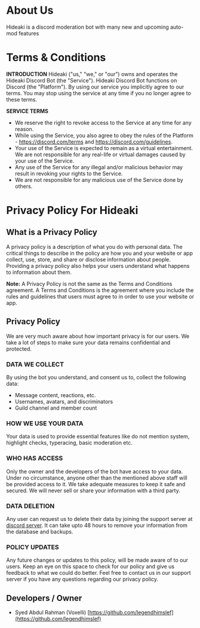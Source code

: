 # About Us

Hideaki is a discord moderation bot with many new and upcoming auto-mod features

# Terms & Conditions

**INTRODUCTION**
Hideaki ("us," "we," or "our") owns and operates the Hideaki Discord Bot (the "Service"). Hideaki Discord Bot functions on Discord (the "Platform"). By using our service you implicitly agree to our terms. You may stop using the service at any time if you no longer agree to these terms.

**SERVICE TERMS**

- We reserve the right to revoke access to the Service at any time for any reason.
- While using the Service, you also agree to obey the rules of the Platform - <https://discord.com/terms> and <https://discord.com/guidelines>.
- Your use of the Service is expected to remain as a virtual entertainment. We are not responsible for any real-life or virtual damages caused by your use of the Service.
- Any use of the Service for any illegal and/or malicious behavior may result in revoking your rights to the Service.
- We are not responsible for any malicious use of the Service done by others.

# Privacy Policy For Hideaki

## What is a Privacy Policy

A privacy policy is a description of what you do with personal data. The critical things to describe in the policy are how you and your website or app collect, use, store, and share or disclose information about people. Providing a privacy policy also helps your users understand what happens to information about them.

**Note:** A Privacy Policy is not the same as the Terms and Conditions agreement. A Terms and Conditions is the agreement where you include the rules and guidelines that users must agree to in order to use your website or app.

## Privacy Policy

We are very much aware about how important privacy is for our users. We take a lot of steps to make sure your data remains confidential and protected.

### DATA WE COLLECT

By using the bot you understand, and consent us to, collect the following data:

- Message content, reactions, etc.
- Usernames, avatars, and discriminators
- Guild channel and member count

### HOW WE USE YOUR DATA

Your data is used to provide essential features like do not mention system, highlight checks, typeracing, basic moderation etc.

### WHO HAS ACCESS

Only the owner and the developers of the bot have access to your data. Under no circumstance, anyone other than the mentioned above staff will be provided access to it. We take adequate measures to keep it safe and secured. We will never sell or share your information with a third party.

### DATA DELETION

Any user can request us to delete their data by joining the support server at [discord server](https://discord.gg/C7UycSHs49). It can take upto 48 hours to remove your information from the database and backups.

### POLICY UPDATES

Any future changes or updates to this policy, will be made aware of to our users. Keep an eye on this space to check for our policy and give us feedback to what we could do better. Feel free to contact us in our support server if you have any questions regarding our privacy policy.

## Developers / Owner

- Syed Abdul Rahman (Voxelli) [https://github.com/legendhimslef](https://github.com/legendhimslef)
